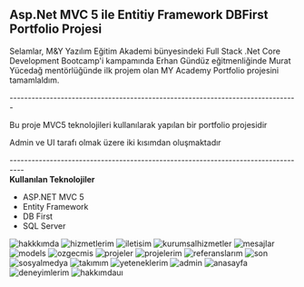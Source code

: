<b>Asp.Net MVC 5 ile Entitiy Framework DBFirst Portfolio Projesi</b>
-----------------------------------------------------------------------
<p> Selamlar, M&Y Yazılım Eğitim Akademi bünyesindeki Full Stack .Net Core Development Bootcamp'i kampamında Erhan Gündüz eğitmenliğinde Murat Yücedağ mentörlüğünde ilk projem olan MY Academy Portfolio projesini tamamlaldım.</p>
-------------------------------------------------------------------------------
<p> Bu proje MVC5 teknolojileri kullanılarak yapılan bir portfolio projesidir </p>
<p> Admin ve UI tarafı olmak üzere iki kısımdan oluşmaktadır </p>
----------------------------------------------------------------------------------
<br />
<b>Kullanılan Teknolojiler</b>
<br />
<ul>
  <li>ASP.NET MVC 5 </li>
  <li>Entity Framework</li>
  <li>DB First</li>
  <li>SQL Server</li>
</ul>

![hakkkımda](https://github.com/mcetin0311/MyAcademyPortfolioProject/assets/162370486/d8c42178-7d3a-4c8e-afb8-d4ce83ca82c1)
![hizmetlerim](https://github.com/mcetin0311/MyAcademyPortfolioProject/assets/162370486/fc50e162-f019-47d8-97a1-e0ddb6627523)
![iletisim](https://github.com/mcetin0311/MyAcademyPortfolioProject/assets/162370486/d7533c8d-3bd5-4826-8984-b0ddfb99bf14)
![kurumsalhizmetler](https://github.com/mcetin0311/MyAcademyPortfolioProject/assets/162370486/bf2bf09d-4c70-4408-a0a0-9db6aa6ea925)
![mesajlar](https://github.com/mcetin0311/MyAcademyPortfolioProject/assets/162370486/93820514-e328-4a82-8f09-4ba1097729a1)
![models](https://github.com/mcetin0311/MyAcademyPortfolioProject/assets/162370486/247d02cc-0d00-42b1-86fc-46c316a1fb20)
![ozgecmis](https://github.com/mcetin0311/MyAcademyPortfolioProject/assets/162370486/5f09abb7-9d36-4f57-ad2e-5bcb209eb4f7)
![projeler](https://github.com/mcetin0311/MyAcademyPortfolioProject/assets/162370486/52f23b1d-d0dc-406c-aafe-4d1ba716d683)
![projelerim](https://github.com/mcetin0311/MyAcademyPortfolioProject/assets/162370486/06b99484-a187-4b11-9ff4-6eb319a9acd1)
![referanslarım](https://github.com/mcetin0311/MyAcademyPortfolioProject/assets/162370486/8b6a8f7c-e19e-44ba-b213-07c87b9225d7)
![son](https://github.com/mcetin0311/MyAcademyPortfolioProject/assets/162370486/f10384c8-3fac-48a0-88b5-c8d030f4184e)
![sosyalmedya](https://github.com/mcetin0311/MyAcademyPortfolioProject/assets/162370486/2d64504e-6e5b-438c-b09d-2c537ac6eb71)
![takımım](https://github.com/mcetin0311/MyAcademyPortfolioProject/assets/162370486/980b625d-acc2-458c-a321-88b41af8410e)
![yeteneklerim](https://github.com/mcetin0311/MyAcademyPortfolioProject/assets/162370486/96e948c7-05be-4664-9d65-e46ed1874a42)
![admin](https://github.com/mcetin0311/MyAcademyPortfolioProject/assets/162370486/5d249441-4744-4fcd-a255-22cee66b35e8)
![anasayfa](https://github.com/mcetin0311/MyAcademyPortfolioProject/assets/162370486/bb518a04-2795-4c70-b16b-7b4dd7cbae1c)
![deneyimlerim](https://github.com/mcetin0311/MyAcademyPortfolioProject/assets/162370486/93404eac-e8d6-4660-aea8-9f2b8e41a5fc)
![hakkımdauı](https://github.com/mcetin0311/MyAcademyPortfolioProject/assets/162370486/205f2da6-ccd3-4127-bc2c-a1784731c099)

